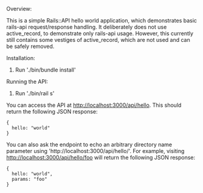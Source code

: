 Overview:

This is a simple Rails::API hello world application, which demonstrates basic rails-api request/response handling.  It deliberately does not use active_record, to demonstrate only rails-api usage.  However, this currently still contains some vestiges of active_record, which are not used and can be safely removed.

Installation:

1) Run './bin/bundle install'

Running the API:

1) Run './bin/rail s'

You can access the API at [http://localhost:3000/api/hello](http://localhost:3000/api/hello).  This should return the
following JSON response:

    {
      hello: "world"
    }

You can also ask the endpoint to echo an arbitrary directory name parameter using 
'http://localhost:3000/api/hello/<parameter>'.  For example, visiting 
[http://localhost:3000/api/hello/foo](http://localhost:3000/api/hello/foo) will return the following JSON 
response:

    {
      hello: "world",
      params: "foo"
    }
